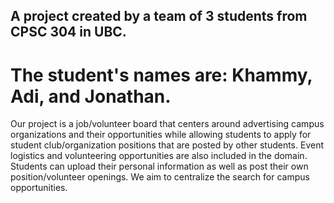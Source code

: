 ## A project created by a team of 3 students from CPSC 304 in UBC. 
# The student's names are: Khammy, Adi, and Jonathan.

Our project is a job/volunteer board that centers around advertising campus organizations and their opportunities while allowing students to apply for student club/organization positions that are posted by other students. Event logistics and volunteering opportunities are also included in the domain. Students can upload their personal information as well as post their own position/volunteer openings. We aim to centralize the search for campus opportunities.
